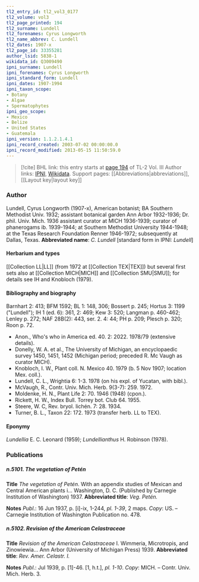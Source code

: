```yaml
---
tl2_entry_id: tl2_vol3_0177
tl2_volume: vol3
tl2_page_printed: 194
tl2_surname: Lundell
tl2_forenames: Cyrus Longworth
tl2_name_abbrev: C. Lundell
tl2_dates: 1907-x
tl2_page_id: 33355281
author_lsid: 5838-1
wikidata_id: Q3009490
ipni_surname: Lundell
ipni_forenames: Cyrus Longworth
ipni_standard_form: Lundell
ipni_dates: 1907-1994
ipni_taxon_scope: 
- Botany
- Algae
- Spermatophytes
ipni_geo_scope: 
- Mexico
- Belize
- United States
- Guatemala
ipni_version: 1.1.2.1.4.1
ipni_record_created: 2003-07-02 00:00:00.0
ipni_record_modified: 2013-05-15 11:50:59.0
---
```


> [!cite] BHL link: this entry starts at [page 194](https://www.biodiversitylibrary.org/page/33355281) of TL-2 Vol. III
> Author links: [IPNI](https://www.ipni.org/a/5838-1), [Wikidata](https://www.wikidata.org/wiki/Q3009490). Support pages: [[Abbreviations|abbreviations]], [[Layout key|layout key]]

### Author

Lundell, Cyrus Longworth (1907-x), American botanist; BA Southern Methodist Univ. 1932; assistant botanical garden Ann Arbor 1932-1936; Dr. phil. Univ. Mich. 1936 assistant curator at MICH 1936-1939; curator of phanerogams ib. 1939-1944; at Southern Methodist University 1944-1948; at the Texas Research Foundation Renner 1946-1972; subsequently at Dallas, Texas. 
**Abbreviated name**: *C. Lundell* \[standard form in IPNI: *Lundell*\]

#### Herbarium and types

[[Collection LL|LL]] (from 1972 at [[Collection TEX|TEX]]) but several first sets also at [[Collection MICH|MICH]] and [[Collection SMU|SMU]]; for details see IH and Knobloch (1979).

#### Bibliography and biography

Barnhart 2: 413; BFM 1592; BL 1: 148, 306; Bossert p. 245; Hortus 3: 1199 ("Lundell"); IH 1 (ed. 6): 361, 2: 469; Kew 3: 520; Langman p. 460-462; Lenley p. 272; NAF 28B(2): 443, ser. 2. 4: 44; PH p. 209; Plesch p. 320; Roon p. 72.
- Anon., Who's who in America ed. 40. 2: 2022. 1978/79 (extensive details).
- Donelly, W. A. et al., The University of Michigan, an encyclopaedic survey 1450, 1451, 1452 (Michigan period; preceded R. Mc Vaugh as curator MICH).
- Knobloch, I. W., Plant coll. N. Mexico 40. 1979 (b. 5 Nov 1907; location Mex. coll.).
- Lundell, C. L., Wrightia 6: 1-3. 1978 (on his expl. of Yucatan, with bibl.).
- McVaugh, R., Contr. Univ. Mich. Herb. 9(3-7): 259. 1972.
- Moldenke, H. N., Plant Life 2: 70. 1946 (1948) (cpon.).
- Rickett, H. W., Index Bull. Torrey bot. Club 64. 1955.
- Steere, W. C, Rev. bryol. lichén. 7: 28. 1934.
- Turner, B. L., Taxon 22: 172. 1973 (transfer herb. LL to TEX).

#### Eponymy

*Lundellia* E. C. Leonard (1959); *Lundellianthus* H. Robinson (1978).

### Publications

##### n.5101. The vegetation of Petén

**Title**
*The vegetation of Petén*. With an appendix studies of Mexican and Central American plants i... Washington, D. C. (Published by Carnegie Institution of Washington) 1937.
**Abbreviated title**: *Veg. Petén.*

**Notes**
*Publ*.: 16 Jun 1937, p. \[i\]-ix, 1-244, *pl. 1-39*, 2 maps. *Copy*: US. – Carnegie Institution of Washington Publication no. 478.

##### n.5102. Revision of the American Celastraceae

**Title**
*Revision of the American Celastraceae* I. Wimmeria, Microtropis, and Zinowiewia... Ann Arbor (University of Michigan Press) 1939.
**Abbreviated title**: *Rev. Amer. Celastr. I.*

**Notes**
*Publ*.: Jul 1939, p. \[1\]-46. \[1, h.t.\], *pl. 1-10*. *Copy*: MICH. – Contr. Univ. Mich. Herb. 3.

